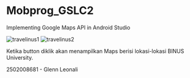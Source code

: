 # Mobprog_GSLC2
Implementing Google Maps API in Android Studio

![travelinus1](https://github.com/lenoel777/Mobprog_GSLC2/assets/106744241/d29de5bf-d4d4-4dfb-81aa-d9cad923e68c)
![travelinus2](https://github.com/lenoel777/Mobprog_GSLC2/assets/106744241/834edc91-27be-43e3-b819-8eaeea02befe)

Ketika button diklik akan menampilkan Maps berisi lokasi-lokasi BINUS University.

2502008681 - Glenn Leonali
